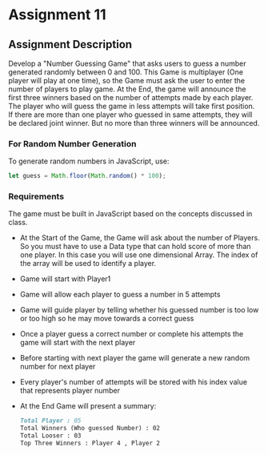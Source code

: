 # Assignment 11

## Assignment Description

Develop a "Number Guessing Game" that asks users to guess a number generated randomly between 0 and 100. This Game is multiplayer (One player will play at one time), so the Game must ask the user to enter the number of players to play game. At the End, the game will announce the first three winners based on the number of attempts made by each player. The player who will guess the game in less attempts will take first position. If there are more than one player who guessed in same attempts, they will be declared joint winner. But no more than three winners will be announced.

### For Random Number Generation

To generate random numbers in JavaScript, use:

```javascript
let guess = Math.floor(Math.random() * 100);
```

### Requirements

The game must be built in JavaScript based on the concepts discussed in class.

- At the Start of the Game, the Game will ask about the number of Players. So you must have to use a Data type that can hold score of more than one player. In this case you will use one dimensional Array. The index of the array will be used to identify a player.
- Game will start with Player1
- Game will allow each player to guess a number in 5 attempts
- Game will guide player by telling whether his guessed number is too low or too high so he may move towards a correct guess
- Once a player guess a correct number or complete his attempts the game will start with the next player
- Before starting with next player the game will generate a new random number for next player
- Every player's number of attempts will be stored with his index value that represents player number
- At the End Game will present a summary:

  ```md
  Total Player : 05
  Total Winners (Who guessed Number) : 02
  Total Looser : 03
  Top Three Winners : Player 4 , Player 2
  ```
